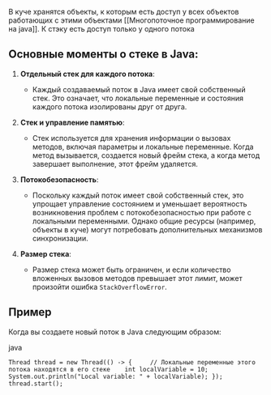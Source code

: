 В куче хранятся объекты, к которым есть доступ у всех объектов работающих с этими объектами [[Многопоточное программирование на java]].  К стэку есть доступ только у одного потока
## Основные моменты о стеке в Java:

1. **Отдельный стек для каждого потока**:
    
    - Каждый создаваемый поток в Java имеет свой собственный стек. Это означает, что локальные переменные и состояния каждого потока изолированы друг от друга.
    
2. **Стек и управление памятью**:
    
    - Стек используется для хранения информации о вызовах методов, включая параметры и локальные переменные. Когда метод вызывается, создается новый фрейм стека, а когда метод завершает выполнение, этот фрейм удаляется.
    
3. **Потокобезопасность**:
    
    - Поскольку каждый поток имеет свой собственный стек, это упрощает управление состоянием и уменьшает вероятность возникновения проблем с потокобезопасностью при работе с локальными переменными. Однако общие ресурсы (например, объекты в куче) могут потребовать дополнительных механизмов синхронизации.
    
4. **Размер стека**:
    
    - Размер стека может быть ограничен, и если количество вложенных вызовов методов превышает этот лимит, может произойти ошибка `StackOverflowError`.
    

## Пример

Когда вы создаете новый поток в Java следующим образом:

java

`Thread thread = new Thread(() -> {     // Локальные переменные этого потока находятся в его стеке    int localVariable = 10;    System.out.println("Local variable: " + localVariable); }); thread.start();`